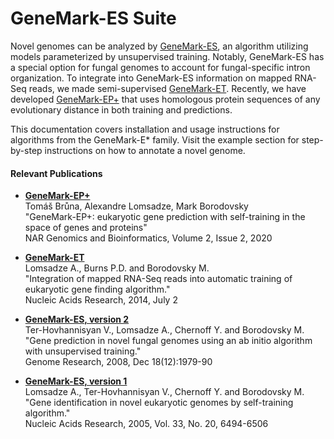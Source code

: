 # GeneMark-ES Suite

Novel genomes can be analyzed by [GeneMark-ES](usage/es.md), an algorithm utilizing models parameterized by unsupervised training. Notably, GeneMark-ES has a special option for fungal genomes to account for fungal-specific intron organization. To integrate into GeneMark-ES information on mapped RNA-Seq reads, we made semi-supervised [GeneMark-ET](usage/et.md). Recently, we have developed [GeneMark-EP+](usage/EP.md) that uses homologous protein sequences of any evolutionary distance in both training and predictions.

This documentation covers installation and usage instructions for algorithms from the GeneMark-E* family. Visit the example section for step-by-step instructions on how to annotate a novel genome.

#### Relevant Publications

* [**GeneMark-EP+**](https://academic.oup.com/nargab/article/2/2/lqaa026/5836691)<br>
Tomáš Brůna, Alexandre Lomsadze, Mark Borodovsky<br>
"GeneMark-EP+: eukaryotic gene prediction with self-training in the space of genes and proteins"<br>
NAR Genomics and Bioinformatics, Volume 2, Issue 2, 2020

* [**GeneMark-ET**](https://academic.oup.com/nar/article/42/15/e119/2434516)<br>
Lomsadze A., Burns P.D. and Borodovsky M.<br>
"Integration of mapped RNA-Seq reads into automatic training of eukaryotic gene finding algorithm."<br>
Nucleic Acids Research, 2014, July 2

* [**GeneMark-ES, version 2**](https://genome.cshlp.org/content/18/12/1979)<br>
Ter-Hovhannisyan V., Lomsadze A., Chernoff Y. and Borodovsky M.<br>
"Gene prediction in novel fungal genomes using an ab initio algorithm with unsupervised training."<br>
Genome Research, 2008, Dec 18(12):1979-90

* [**GeneMark-ES, version 1**](https://academic.oup.com/nar/article/33/20/6494/1082033)<br>
Lomsadze A., Ter-Hovhannisyan V., Chernoff Y. and Borodovsky M.<br>
"Gene identification in novel eukaryotic genomes by self-training algorithm."<br>
Nucleic Acids Research, 2005, Vol. 33, No. 20, 6494-6506
